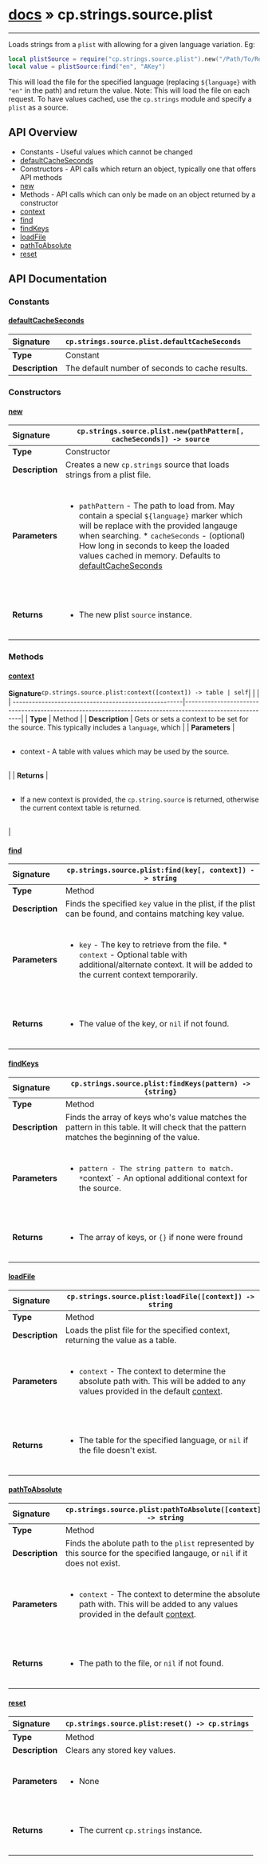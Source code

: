 # [docs](index.md) » cp.strings.source.plist
---

Loads strings from a `plist` with allowing for a given language variation. Eg:

```lua
local plistSource = require("cp.strings.source.plist").new("/Path/To/Resources/${language}.lproj/MYLocalization.strings")
local value = plistSource:find("en", "AKey")
```

This will load the file for the specified language (replacing `${language}` with `"en"` in the path) and return the value.
Note: This will load the file on each request. To have values cached, use the `cp.strings` module and specify a `plist` as a source.

## API Overview
* Constants - Useful values which cannot be changed
 * [defaultCacheSeconds](#defaultcacheseconds)
* Constructors - API calls which return an object, typically one that offers API methods
 * [new](#new)
* Methods - API calls which can only be made on an object returned by a constructor
 * [context](#context)
 * [find](#find)
 * [findKeys](#findkeys)
 * [loadFile](#loadfile)
 * [pathToAbsolute](#pathtoabsolute)
 * [reset](#reset)

## API Documentation

### Constants

#### [defaultCacheSeconds](#defaultcacheseconds)
| <span style="float: left;">**Signature**</span> | <span style="float: left;">`cp.strings.source.plist.defaultCacheSeconds` </span>                                                          |
| -----------------------------------------------------|---------------------------------------------------------------------------------------------------------|
| **Type**                                             | Constant                                                                                         |
| **Description**                                      | The default number of seconds to cache results.                                                                                         |

### Constructors

#### [new](#new)
| <span style="float: left;">**Signature**</span> | <span style="float: left;">`cp.strings.source.plist.new(pathPattern[, cacheSeconds]) -> source` </span>                                                          |
| -----------------------------------------------------|---------------------------------------------------------------------------------------------------------|
| **Type**                                             | Constructor                                                                                         |
| **Description**                                      | Creates a new `cp.strings` source that loads strings from a plist file.                                                                                         |
| **Parameters**                                       | <ul><br /><li><code>pathPattern</code>    - The path to load from. May contain a special <code>${language}</code> marker which will be replace with the provided langauge when searching. * <code>cacheSeconds</code>   - (optional) How long in seconds to keep the loaded values cached in memory. Defaults to <a href="#defaultCacheSeconds">defaultCacheSeconds</a></li><br /></ul>                                        |
| **Returns**                                          | <ul><br /><li>The new plist <code>source</code> instance.</li><br /></ul>                                           |

### Methods

#### [context](#context)
| <span style="float: left;">**Signature**</span> | <span style="float: left;">`cp.strings.source.plist:context([context]) -> table | self` </span>                                                          |
| -----------------------------------------------------|---------------------------------------------------------------------------------------------------------|
| **Type**                                             | Method                                                                                         |
| **Description**                                      | Gets or sets a context to be set for the source. This typically includes a `language`, which                                                                                         |
| **Parameters**                                       | <ul><br /><li>context   - A table with values which may be used by the source.</li><br /></ul>                                        |
| **Returns**                                          | <ul><br /><li>If a new context is provided, the <code>cp.string.source</code> is returned, otherwise the current context table is returned.</li><br /></ul>                                           |

#### [find](#find)
| <span style="float: left;">**Signature**</span> | <span style="float: left;">`cp.strings.source.plist:find(key[, context]) -> string` </span>                                                          |
| -----------------------------------------------------|---------------------------------------------------------------------------------------------------------|
| **Type**                                             | Method                                                                                         |
| **Description**                                      | Finds the specified `key` value in the plist, if the plist can be found, and contains matching key value.                                                                                         |
| **Parameters**                                       | <ul><br /><li><code>key</code>        - The key to retrieve from the file. * <code>context</code>    - Optional table with additional/alternate context. It will be added to the current context temporarily.</li><br /></ul>                                        |
| **Returns**                                          | <ul><br /><li>The value of the key, or <code>nil</code> if not found.</li><br /></ul>                                           |

#### [findKeys](#findkeys)
| <span style="float: left;">**Signature**</span> | <span style="float: left;">`cp.strings.source.plist:findKeys(pattern) -> {string}` </span>                                                          |
| -----------------------------------------------------|---------------------------------------------------------------------------------------------------------|
| **Type**                                             | Method                                                                                         |
| **Description**                                      | Finds the array of keys who's value matches the pattern in this table. It will check that the pattern matches the beginning of the value.                                                                                         |
| **Parameters**                                       | <ul><br /><li><code>pattern     - The string pattern to match. *</code>context`  - An optional additional context for the source.</li><br /></ul>                                        |
| **Returns**                                          | <ul><br /><li>The array of keys, or <code>{}</code> if none were fround</li><br /></ul>                                           |

#### [loadFile](#loadfile)
| <span style="float: left;">**Signature**</span> | <span style="float: left;">`cp.strings.source.plist:loadFile([context]) -> string` </span>                                                          |
| -----------------------------------------------------|---------------------------------------------------------------------------------------------------------|
| **Type**                                             | Method                                                                                         |
| **Description**                                      | Loads the plist file for the specified context, returning the value as a table.                                                                                         |
| **Parameters**                                       | <ul><br /><li><code>context</code>    - The context to determine the absolute path with. This will be added to any values provided in the default <a href="#context">context</a>.</li><br /></ul>                                        |
| **Returns**                                          | <ul><br /><li>The table for the specified language, or <code>nil</code> if the file doesn't exist.</li><br /></ul>                                           |

#### [pathToAbsolute](#pathtoabsolute)
| <span style="float: left;">**Signature**</span> | <span style="float: left;">`cp.strings.source.plist:pathToAbsolute([context]) -> string` </span>                                                          |
| -----------------------------------------------------|---------------------------------------------------------------------------------------------------------|
| **Type**                                             | Method                                                                                         |
| **Description**                                      | Finds the abolute path to the `plist` represented by this source for the specified langauge, or `nil` if it does not exist.                                                                                         |
| **Parameters**                                       | <ul><br /><li><code>context</code>    - The context to determine the absolute path with. This will be added to any values provided in the default <a href="#context">context</a>.</li><br /></ul>                                        |
| **Returns**                                          | <ul><br /><li>The path to the file, or <code>nil</code> if not found.</li><br /></ul>                                           |

#### [reset](#reset)
| <span style="float: left;">**Signature**</span> | <span style="float: left;">`cp.strings.source.plist:reset() -> cp.strings` </span>                                                          |
| -----------------------------------------------------|---------------------------------------------------------------------------------------------------------|
| **Type**                                             | Method                                                                                         |
| **Description**                                      | Clears any stored key values.                                                                                         |
| **Parameters**                                       | <ul><br /><li>None</li><br /></ul>                                        |
| **Returns**                                          | <ul><br /><li>The current <code>cp.strings</code> instance.</li><br /></ul>                                           |

